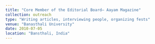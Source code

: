 ```yaml
---
title: "Core Member of the Editorial Board– Aayam Magazine"
collection: outreach
type: "Writing articles, interviewing people, organizing fests"
venue: "Banasthali University"
date: 2010-07-05
location: "Bansthali, India"
---
```



